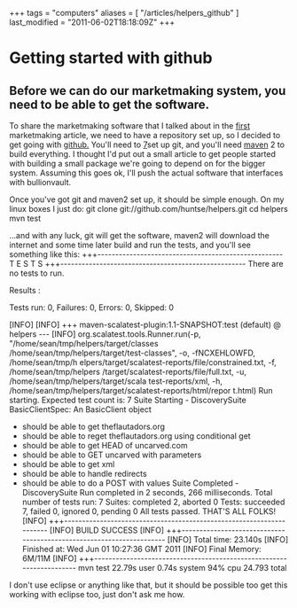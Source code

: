 +++
tags = "computers"
aliases = [ "/articles/helpers_github" ]
last_modified = "2011-06-02T18:18:09Z"
+++
# Getting started with github

## Before we can do our marketmaking system, you need to be able to get the software.

To share the marketmaking software that I talked about in the [first][5]
marketmaking article, we need to have a repository set up, so I decided
to get going with [github.][6] You'll need to [7]set up git, and you'll
need [maven][8] 2 to build everything. I thought I'd put out a small
article to get people started with building a small package we're going
to depend on for the bigger system. Assuming this goes ok, I'll push
the actual software that interfaces with bullionvault.

Once you've got git and maven2 set up, it should be simple enough. On
my linux boxes I just do:
git clone git://github.com/huntse/helpers.git
cd helpers
mvn test

...and with any luck, git will get the software, maven2 will download
the internet and some time later build and run the tests, and you'll
see something like this:
+++----------------------------------------------------
T E S T S
+++----------------------------------------------------
There are no tests to run.

Results :

Tests run: 0, Failures: 0, Errors: 0, Skipped: 0

[INFO]
[INFO] +++ maven-scalatest-plugin:1.1-SNAPSHOT:test (default) @ helpers ---
[INFO] org.scalatest.tools.Runner.run(-p, "/home/sean/tmp/helpers/target/classes
/home/sean/tmp/helpers/target/test-classes", -o, -fNCXEHLOWFD, /home/sean/tmp/h
elpers/target/scalatest-reports/file/constrained.txt, -f, /home/sean/tmp/helpers
/target/scalatest-reports/file/full.txt, -u, /home/sean/tmp/helpers/target/scala
test-reports/xml, -h, /home/sean/tmp/helpers/target/scalatest-reports/html/repor
t.html)
Run starting. Expected test count is: 7
Suite Starting - DiscoverySuite
BasicClientSpec:
An BasicClient object
- should be able to get theflautadors.org
- should be able to reget theflautadors.org using conditional get
- should be able to get HEAD of uncarved.com
- should be able to GET uncarved with parameters
- should be able to get xml
- should be able to handle redirects
- should be able to do a POST with values
Suite Completed - DiscoverySuite
Run completed in 2 seconds, 266 milliseconds.
Total number of tests run: 7
Suites: completed 2, aborted 0
Tests: succeeded 7, failed 0, ignored 0, pending 0
All tests passed.
THAT'S ALL FOLKS!
[INFO] +++---------------------------------------------------------------------
[INFO] BUILD SUCCESS
[INFO] +++---------------------------------------------------------------------
[INFO] Total time: 23.140s
[INFO] Finished at: Wed Jun 01 10:27:36 GMT 2011
[INFO] Final Memory: 6M/11M
[INFO] +++---------------------------------------------------------------------
mvn test  22.79s user 0.74s system 94% cpu 24.793 total

I don't use eclipse or anything like that, but it should be possible
too get this working with eclipse too, just don't ask me how.

[1]: http://www.uncarved.com/articles/helpers_github
[2]: http://www.uncarved.com/
[3]: http://www.uncarved.com/articles/contact
[4]: http://www.uncarved.com/login/
[5]: http://www.uncarved.com/blog/mm_1.mrk
[6]: http://github.com/
[7]: http://help.github.com/set-up-git-redirect
[8]: http://maven.apache.org/
[9]: http://www.uncarved.com/tags/computers
[10]: mailto:sean@uncarved.com
[11]: http://creativecommons.org/licenses/by-sa/4.0/
